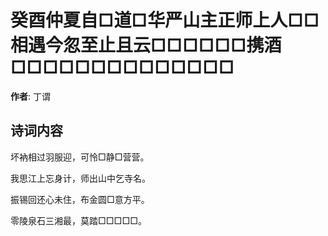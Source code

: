 # 癸酉仲夏自□道□华严山主正师上人□□相遇今忽至止且云□□□□□□携酒□□□□□□□□□□□□□□

**作者**: 丁谓

## 诗词内容

坏衲相过羽服迎，可怜□静□营营。

我思江上忘身计，师出山中乞寺名。

振锡回还心未住，布金圆□意方平。

零陵泉石三湘最，莫踏□□□□□。

